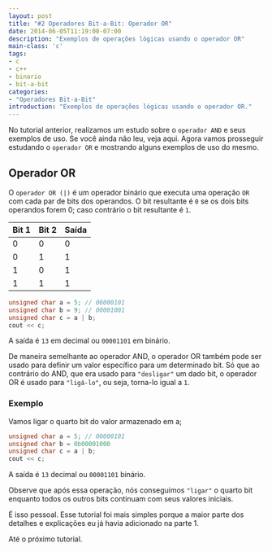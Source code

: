 ```yaml
---
layout: post
title: "#2 Operadores Bit-a-Bit: Operador OR"
date: 2014-06-05T11:19:00-07:00
description: "Exemplos de operações lógicas usando o operador OR"
main-class: 'c'
tags:
- c
- c++
- binario
- bit-a-bit
categories:
- "Operadores Bit-a-Bit"
introduction: "Exemplos de operações lógicas usando o operador OR."
---
```


No tutorial anterior, realizamos um estudo sobre o `operador AND` e seus exemplos de uso. Se você ainda não leu, veja aqui. Agora vamos prosseguir estudando o `operador OR` e mostrando alguns exemplos de uso do mesmo.

## Operador OR

O `operador OR (|)` é um operador binário que executa uma operação `OR` com cada par de bits dos operandos. O bit resultante é `0` se os dois bits operandos forem 0; caso contrário o bit resultante é `1`.

Bit 1|Bit 2|Saída
:---|:-|:--
0|	0|	0
0|	1|	1
1|	0|	1
1|	1|	1

```cpp
unsigned char a = 5; // 00000101
unsigned char b = 9; // 00001001
unsigned char c = a | b;
cout << c;
```
A saída é `13` em decimal ou `00001101` em binário.

De maneira semelhante ao operador AND, o operador OR também pode ser usado para definir um valor específico para um determinado bit. Só que ao contrário do AND, que era usado para `"desligar"` um dado bit, o operador OR é usado para `"ligá-lo"`, ou seja, torna-lo igual a `1`.

### Exemplo

Vamos ligar o quarto bit do valor armazenado em a;

```cpp
unsigned char a = 5; // 00000101
unsigned char b = 0b00001000
unsigned char c = a | b;
cout << c;
```
A saída é `13` decimal ou `00001101` binário.

Observe que após essa operação, nós conseguimos `"ligar"` o quarto bit enquanto todos os outros bits continuam com seus valores iniciais.

É isso pessoal. Esse tutorial foi mais simples porque a maior parte dos detalhes e explicações eu já havia adicionado na parte 1.

Até o próximo tutorial.

